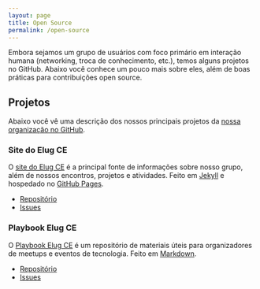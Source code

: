 ```yaml
---
layout: page
title: Open Source
permalink: /open-source
---
```


Embora sejamos um grupo de usuários com foco primário em interação humana (networking, troca de conhecimento, etc.), temos alguns projetos no GitHub. Abaixo você conhece um pouco mais sobre eles, além de boas práticas para contribuições open source.

## Projetos

Abaixo você vê uma descrição dos nossos principais projetos da [nossa organização no GitHub](https://github.com/elug-ce).

### Site do Elug CE

O [site do Elug CE](https://elug-ce.github.io/) é a principal fonte de informações sobre nosso grupo, além de nossos encontros, projetos e atividades. Feito em [Jekyll](https://jekyllrb.com/) e hospedado no [GitHub Pages](https://pages.github.com/).

- [Repositório](https://github.com/elug-ce/elug-ce.github.io)
- [Issues](https://github.com/elug-ce/elug-ce.github.io/issues)

### Playbook Elug CE

O [Playbook Elug CE](https://github.com/elug-ce/playbook) é um repositório de materiais úteis para organizadores de meetups e eventos de tecnologia. Feito em [Markdown](https://pt.wikipedia.org/wiki/Markdown).

- [Repositório](https://github.com/elug-ce/playbook)
- [Issues](https://github.com/elug-ce/playbook/issues)
